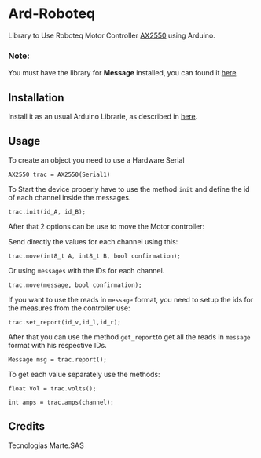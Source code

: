 # Ard-Roboteq
Library to Use Roboteq Motor Controller [AX2550](https://www.roboteq.com/index.php/docman/ax-documents-files/ax-documents-1/ax-userman-1/ax25xx-user-manual/88-ax2550-user-manual/file) using Arduino.

### Note:

You must have the library for **Message** installed, you can found it [here](https://github.com/Azrrael-exe/ArduinoMSG)


## Installation

Install it as an usual Arduino Librarie, as described in [here](https://www.arduino.cc/en/guide/libraries).

## Usage
To create an object you need to use a Hardware Serial

`AX2550 trac = AX2550(Serial1)`

To Start the device properly have to use the method `init` and define the id of each channel inside the messages.

`trac.init(id_A, id_B);`

After that 2 options can be use to move the Motor controller:

Send directly the values for each channel using this:

`trac.move(int8_t A, int8_t B, bool confirmation);`

Or using `messages` with the IDs for each channel.

`trac.move(message, bool confirmation);`


If you want to use the reads in `message` format, you need  to setup the ids for the measures from the controller use:

`trac.set_report(id_v,id_l,id_r);`

After that you can use the method `get_report`to get all the reads in `message` format with his respective IDs.

`Message msg = trac.report();`

To get each value separately use the methods:

`float Vol = trac.volts();` 

`int amps = trac.amps(channel);`

## Credits

Tecnologias Marte.SAS